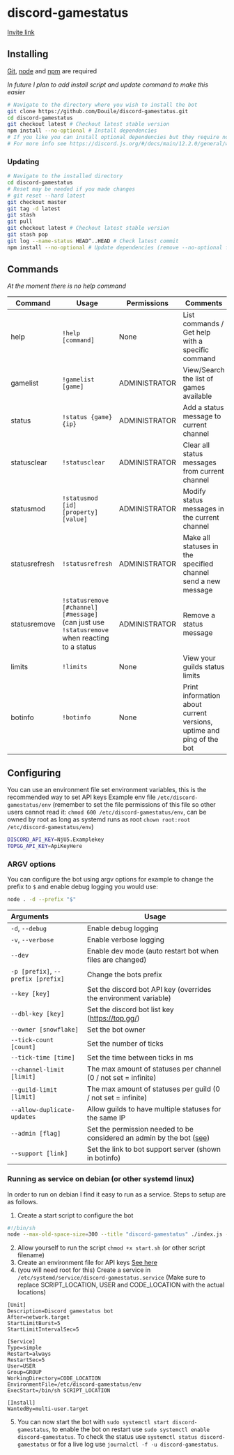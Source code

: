 # discord-gamestatus

[Invite link](https://discordapp.com/oauth2/authorize?client_id=659050996730822665&permissions=126144&scope=bot)

## Installing
[Git](https://git-scm.org), [node](https://nodejs.org) and [npm](https://nodejs.org) are required

_In future I plan to add install script and update command to make this easier_

```bash
# Navigate to the directory where you wish to install the bot
git clone https://github.com/Douile/discord-gamestatus.git
cd discord-gamestatus
git checkout latest # Checkout latest stable version
npm install --no-optional # Install dependencies
# If you like you can install optional dependencies but they require node-gyp
# For more info see https://discord.js.org/#/docs/main/12.2.0/general/welcome
```

### Updating
```bash
# Navigate to the installed directory
cd discord-gamestatus
# Reset may be needed if you made changes
# git reset --hard latest
git checkout master
git tag -d latest
git stash
git pull
git checkout latest # Checkout latest stable version
git stash pop
git log --name-status HEAD^..HEAD # Check latest commit
npm install --no-optional # Update dependencies (remove --no-optional for optional dependencies, they are faster but need to be compiled)
```

## Commands
_At the moment there is no help command_

| Command | Usage | Permissions | Comments |
| ------- | ----- | ----------- | -------- |
| help | `!help [command]` | None | List commands / Get help with a specific command
| gamelist | `!gamelist [game]` | ADMINISTRATOR | View/Search the list of games available
| status | `!status {game} {ip}` | ADMINISTRATOR | Add a status message to current channel
| statusclear | `!statusclear` | ADMINISTRATOR | Clear all status messages from current channel
| statusmod | `!statusmod [id] [property] [value]` | ADMINISTRATOR | Modify status messages in the current channel
| statusrefresh | `!statusrefresh` | ADMINISTRATOR | Make all statuses in the specified channel send a new message
| statusremove | `!statusremove [#channel] [#message]` (can just use `!statusremove` when reacting to a status | ADMINISTRATOR | Remove a status message
| limits | `!limits` | None | View your guilds status limits
| botinfo | `!botinfo` | None | Print information about current versions, uptime and ping of the bot

## Configuring
You can use an environment file set environment variables, this is the recommended way to set API keys
Example env file `/etc/discord-gamestatus/env` (remember to set the file permissions of this file so other users cannot read it: `chmod 600 /etc/discord-gamestatus/env`, can be owned by root as long as systemd runs as root `chown root:root /etc/discord-gamestatus/env`)
```bash
DISCORD_API_KEY=NjU5.Examplekey
TOPGG_API_KEY=ApiKeyHere
```


### ARGV options
You can configure the bot using argv options for example to change the prefix to `$` and enable debug logging you would use:
```bash
node . -d --prefix "$"
```

| Arguments | Usage
| :-------- | -----
| `-d`, `--debug` | Enable debug logging
| `-v`, `--verbose` | Enable verbose logging
| `--dev` | Enable dev mode (auto restart bot when files are changed)
| `-p [prefix]`, `--prefix [prefix]` | Change the bots prefix
| `--key [key]` | Set the discord bot API key (overrides the environment variable)
| `--dbl-key [key]` | Set the discord bot list key (https://top.gg/)
| `--owner [snowflake]` | Set the bot owner
| `--tick-count [count]` | Set the number of ticks
| `--tick-time [time]` | Set the time between ticks in ms
| `--channel-limit [limit]` | The max amount of statuses per channel (0 / not set = infinite)
| `--guild-limit [limit]` | The max amount of statuses per guild (0 / not set = infinite)
| `--allow-duplicate-updates` | Allow guilds to have multiple statuses for the same IP
| `--admin [flag]` | Set the permission needed to be considered an admin by the bot ([see](https://discord.js.org/#/docs/main/stable/class/Permissions?scrollTo=s-FLAGS))
| `--support [link]` | Set the link to bot support server (shown in botinfo)


### Running as service on debian (or other systemd linux)

In order to run on debian I find it easy to run as a service. Steps to setup are as follows.

1. Create a start script to configure the bot
```bash
#!/bin/sh
node --max-old-space-size=300 --title "discord-gamestatus" ./index.js --prefix "_" --owner "293482190031945739"
```
2. Allow yourself to run the script `chmod +x start.sh` (or other script filename)
3. Create an environment file for API keys [See here](#Configuring)
4. (you will need root for this) Create a service in `/etc/systemd/service/discord-gamestatus.service` (Make sure to replace SCRIPT_LOCATION, USER and CODE_LOCATION with the actual locations)
```
[Unit]
Description=Discord gamestatus bot
After=network.target
StartLimitBurst=5
StartLimitIntervalSec=5

[Service]
Type=simple
Restart=always
RestartSec=5
User=USER
Group=GROUP
WorkingDirectory=CODE_LOCATION
EnvironmentFile=/etc/discord-gamestatus/env
ExecStart=/bin/sh SCRIPT_LOCATION

[Install]
WantedBy=multi-user.target
```
5. You can now start the bot with `sudo systemctl start discord-gamestatus`, to enable the bot on restart use `sudo systemctl enable discord-gamestatus`. To check the status use `systemctl status discord-gamestatus` or for a live log use `journalctl -f -u discord-gamestatus`.

